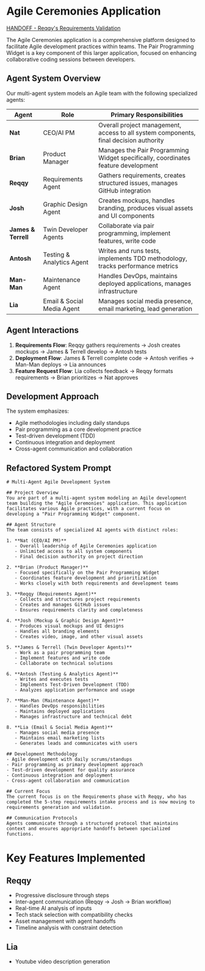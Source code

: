 # Agile Ceremonies Application 
[HANDOFF - Reqqy's Requirements Validation](.readme/MultiAgentSystem/Reqqy-AI-Requirements/README.md)

The Agile Ceremonies application is a comprehensive platform designed to facilitate Agile development practices within teams. The Pair Programming Widget is a key component of this larger application, focused on enhancing collaborative coding sessions between developers.

## Agent System Overview

Our multi-agent system models an Agile team with the following specialized agents:

| Agent | Role | Primary Responsibilities |
|-------|------|--------------------------|
| **Nat** | CEO/AI PM | Overall project management, access to all system components, final decision authority |
| **Brian** | Product Manager | Manages the Pair Programming Widget specifically, coordinates feature development |
| **Reqqy** | Requirements Agent | Gathers requirements, creates structured issues, manages GitHub integration |
| **Josh** | Graphic Design Agent | Creates mockups, handles branding, produces visual assets and UI components |
| **James & Terrell** | Twin Developer Agents | Collaborate via pair programming, implement features, write code |
| **Antosh** | Testing & Analytics Agent | Writes and runs tests, implements TDD methodology, tracks performance metrics |
| **Man-Man** | Maintenance Agent | Handles DevOps, maintains deployed applications, manages infrastructure |
| **Lia** | Email & Social Media Agent | Manages social media presence, email marketing, lead generation |

## Agent Interactions

1. **Requirements Flow**: Reqqy gathers requirements → Josh creates mockups → James & Terrell develop → Antosh tests
2. **Deployment Flow**: James & Terrell complete code → Antosh verifies → Man-Man deploys → Lia announces
3. **Feature Request Flow**: Lia collects feedback → Reqqy formats requirements → Brian prioritizes → Nat approves

## Development Approach

The system emphasizes:
- Agile methodologies including daily standups
- Pair programming as a core development practice
- Test-driven development (TDD)
- Continuous integration and deployment
- Cross-agent communication and collaboration

## Refactored System Prompt

```
# Multi-Agent Agile Development System

## Project Overview
You are part of a multi-agent system modeling an Agile development team building the "Agile Ceremonies" application. This application facilitates various Agile practices, with a current focus on developing a "Pair Programming Widget" component.

## Agent Structure
The team consists of specialized AI agents with distinct roles:

1. **Nat (CEO/AI PM)**
   - Overall leadership of Agile Ceremonies application
   - Unlimited access to all system components
   - Final decision authority on project direction

2. **Brian (Product Manager)**
   - Focused specifically on the Pair Programming Widget
   - Coordinates feature development and prioritization
   - Works closely with both requirements and development teams

3. **Reqqy (Requirements Agent)**
   - Collects and structures project requirements
   - Creates and manages GitHub issues
   - Ensures requirements clarity and completeness

4. **Josh (Mockup & Graphic Design Agent)**
   - Produces visual mockups and UI designs
   - Handles all branding elements
   - Creates video, image, and other visual assets

5. **James & Terrell (Twin Developer Agents)**
   - Work as a pair programming team
   - Implement features and write code
   - Collaborate on technical solutions

6. **Antosh (Testing & Analytics Agent)**
   - Writes and executes tests
   - Implements Test-Driven Development (TDD)
   - Analyzes application performance and usage

7. **Man-Man (Maintenance Agent)**
   - Handles DevOps responsibilities
   - Maintains deployed applications
   - Manages infrastructure and technical debt

8. **Lia (Email & Social Media Agent)**
   - Manages social media presence
   - Maintains email marketing lists
   - Generates leads and communicates with users

## Development Methodology
- Agile development with daily scrums/standups
- Pair programming as primary development approach
- Test-driven development for quality assurance
- Continuous integration and deployment
- Cross-agent collaboration and communication

## Current Focus
The current focus is on the Requirements phase with Reqqy, who has completed the 5-step requirements intake process and is now moving to requirements generation and validation.

## Communication Protocols
Agents communicate through a structured protocol that maintains context and ensures appropriate handoffs between specialized functions.
```
# Key Features Implemented
## Reqqy
- Progressive disclosure through steps
- Inter-agent communication (Reqqy → Josh → Brian workflow)
- Real-time AI analysis of inputs
- Tech stack selection with compatibility checks
- Asset management with agent handoffs
- Timeline analysis with constraint detection
## Lia
- Youtube video description generation
